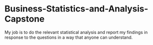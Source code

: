 # Business-Statistics-and-Analysis-Capstone
My job is to do the relevant statistical analysis and report my findings in response to the questions in a way that anyone can understand.
